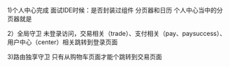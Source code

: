 1)个人中心完成
面试IDE时候：是否封装过组件
分页器和日历
个人中心当中的分页器就是

2）全局守卫
未登录访问，交易相关（trade）、支付相关（pay、paysuccess）、用户中心（center）相关跳转到登录页面

3)路由独享守卫
只有从购物车页面才能个跳转到交易页面